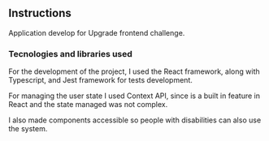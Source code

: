 ## Instructions

Application develop for Upgrade frontend challenge.

### Tecnologies and libraries used

For the development of the project, I used the React framework, along with Typescript, and Jest framework for tests development.

For managing the user state I used Context API, since is a built in feature in React and the state managed was not complex.

I also made components accessible so people with disabilities can also use the system.
